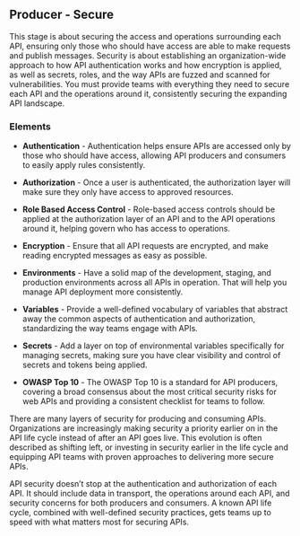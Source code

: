 ## Producer - Secure 
This stage is about securing the access and operations surrounding each API, ensuring only those who should have access are able to make requests and publish messages. Security is about establishing an organization-wide approach to how API authentication works and how encryption is applied, as well as secrets, roles, and the way APIs are fuzzed and scanned for vulnerabilities. You must provide teams with everything they need to secure each API and the operations around it, consistently securing the expanding API landscape. 

### Elements 
 

- **Authentication** - Authentication helps ensure APIs are accessed only by those who should have access, allowing API producers and consumers to easily apply rules consistently. 
- **Authorization** - Once a user is authenticated, the authorization layer will make sure they only have access to approved resources. 
- **Role Based Access Control** - Role-based access controls should be applied at the authorization layer of an API and to the API operations around it, helping govern who has access to operations. 
- **Encryption** - Ensure that all API requests are encrypted, and make reading encrypted messages as easy as possible.
 
- **Environments** - Have a solid map of the development, staging, and production environments across all APIs in operation. That will help you manage API deployment more consistently. 
- **Variables** - Provide a well-defined vocabulary of variables that abstract away the common aspects of authentication and authorization, standardizing the way teams engage with APIs. 
- **Secrets** - Add a layer on top of environmental variables specifically for managing secrets, making sure you have clear visibility and control of secrets and tokens being applied. 
- **OWASP Top 10** - The OWASP Top 10 is a standard for API producers, covering a broad consensus about the most critical security risks for web APIs and providing a consistent checklist for teams to follow. 
 
There are many layers of security for producing and consuming APIs. Organizations are increasingly making security a priority earlier on in the API life cycle instead of after an API goes live. This evolution is often described as shifting left, or investing in security earlier in the life cycle and equipping API teams with proven approaches to delivering more secure APIs.

API security doesn’t stop at the authentication and authorization of each API. It should include data in transport, the operations around each API, and security concerns for both producers and consumers. A known API life cycle, combined with well-defined security practices, gets teams up to speed with what matters most for securing APIs. 
